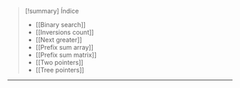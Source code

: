 > [!summary] Índice
> - [[Binary search]]
> - [[Inversions count]]
> - [[Next greater]]
> - [[Prefix sum array]]
> - [[Prefix sum matrix]]
> - [[Two pointers]]
> - [[Tree pointers]]

---